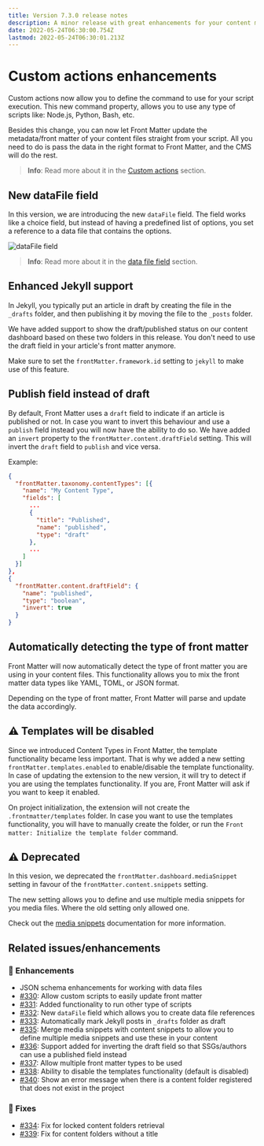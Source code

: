 ```yaml
---
title: Version 7.3.0 release notes
description: A minor release with great enhancements for your content management experience.
date: 2022-05-24T06:30:00.754Z
lastmod: 2022-05-24T06:30:01.213Z
---
```

<!-- markdownlint-disable MD013 -->
# Custom actions enhancements

Custom actions now allow you to define the command to use for your script execution. This new command property, allows you to use any type of scripts like: Node.js, Python, Bash, etc.

Besides this change, you can now let Front Matter update the metadata/front matter of your content files straight from your script. All you need to do is pass the data in the right format to Front Matter, and the CMS will do the rest.

> **Info**: Read more about it in the [Custom actions](/docs/custom-actions) section.

## New dataFile field

In this version, we are introducing the new `dataFile` field. The field works like a choice field, but instead of having a predefined list of options, you set a reference to a data file that contains the options.

![dataFile field](/releases/v7.3.0/datafile-field.png)

> **Info**: Read more about it in the [data file field](/docs/content-creation/fields#data-file) section.

## Enhanced Jekyll support

In Jekyll, you typically put an article in draft by creating the file in the `_drafts` folder, and then publishing it by moving the file to the `_posts` folder.

We have added support to show the draft/published status on our content dashboard based on these two folders in this release. You don't need to use the draft field in your article's front matter anymore.

Make sure to set the `frontMatter.framework.id` setting to `jekyll` to make use of this feature.

## Publish field instead of draft

By default, Front Matter uses a `draft` field to indicate if an article is published or not. In case you want to invert this behaviour and use a `publish` field instead you will now have the ability to do so. We have added an `invert` property to the `frontMatter.content.draftField` setting. This will invert the `draft` field to `publish` and vice versa.

Example:

```json
{
  "frontMatter.taxonomy.contentTypes": [{
    "name": "My Content Type",
    "fields": [
      ...
      {
        "title": "Published",
        "name": "published",
        "type": "draft"
      },
      ...
    ]
  }]
},
{
  "frontMatter.content.draftField": {
    "name": "published",
    "type": "boolean",
    "invert": true
  }
}
```

## Automatically detecting the type of front matter

Front Matter will now automatically detect the type of front matter you are using in your content files. This functionality allows you to mix the front matter data types like YAML, TOML, or JSON format.

Depending on the type of front matter, Front Matter will parse and update the data accordingly.

## ⚠️ Templates will be disabled

Since we introduced Content Types in Front Matter, the template functionality became less important. That is why we added a new setting `frontMatter.templates.enabled` to enable/disable the template functionality. In case of updating the extension to the new version, it will try to detect if you are using the templates functionality. If you are, Front Matter will ask if you want to keep it enabled.

On project initialization, the extension will not create the `.frontmatter/templates` folder. In case you want to use the templates functionality, you will have to manually create the folder, or run the `Front matter: Initialize the template folder` command.

## ⚠️ Deprecated

In this vesion, we deprecated the `frontMatter.dashboard.mediaSnippet` setting in favour of the `frontMatter.content.snippets` setting.

The new setting allows you to define and use multiple media snippets for you media files. Where the old setting only allowed one.

Check out the [media snippets](/docs/snippets#media-snippets) documentation for more information.

## Related issues/enhancements

### 🎨 Enhancements

- JSON schema enhancements for working with data files
- [#330](https://github.com/estruyf/vscode-front-matter/issues/330): Allow custom scripts to easily update front matter
- [#331](https://github.com/estruyf/vscode-front-matter/issues/331): Added functionality to run other type of scripts
- [#332](https://github.com/estruyf/vscode-front-matter/issues/332): New `dataFile` field which allows you to create data file references
- [#333](https://github.com/estruyf/vscode-front-matter/issues/333): Automatically mark Jekyll posts in `_drafts` folder as draft
- [#335](https://github.com/estruyf/vscode-front-matter/issues/335): Merge media snippets with content snippets to allow you to define multiple media snippets and use these in your content
- [#336](https://github.com/estruyf/vscode-front-matter/issues/336): Support added for inverting the draft field so that SSGs/authors can use a published field instead
- [#337](https://github.com/estruyf/vscode-front-matter/issues/337): Allow multiple front matter types to be used
- [#338](https://github.com/estruyf/vscode-front-matter/issues/338): Ability to disable the templates functionality (default is disabled)
- [#340](https://github.com/estruyf/vscode-front-matter/issues/340): Show an error message when there is a content folder registered that does not exist in the project

### 🐞 Fixes

- [#334](https://github.com/estruyf/vscode-front-matter/issues/334): Fix for locked content folders retrieval
- [#339](https://github.com/estruyf/vscode-front-matter/issues/339): Fix for content folders without a title
<!-- markdownlint-enable MD013 -->